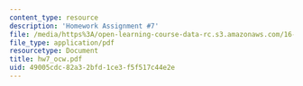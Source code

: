 ```yaml
---
content_type: resource
description: 'Homework Assignment #7'
file: /media/https%3A/open-learning-course-data-rc.s3.amazonaws.com/16-61-aerospace-dynamics-spring-2003/49005cdc82a32bfd1ce3f5f517c44e2e_hw7_ocw.pdf
file_type: application/pdf
resourcetype: Document
title: hw7_ocw.pdf
uid: 49005cdc-82a3-2bfd-1ce3-f5f517c44e2e
---
```

